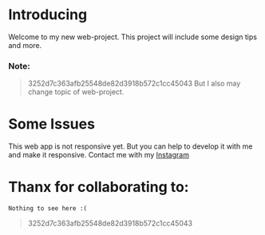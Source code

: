 # Introducing
Welcome to my new web-project. This project will include some design tips and more.
### Note:
> 3252d7c363afb25548de82d3918b572c1cc45043
But I also may change topic of web-project.
# Some Issues
This web app is not responsive yet. But you can help to develop it with me and make it responsive. Contact me with my <a href='https://instagram.com/avoe.x'>Instagram</a>
# Thanx for collaborating to:
```Nothing to see here :(```

> 3252d7c363afb25548de82d3918b572c1cc45043

